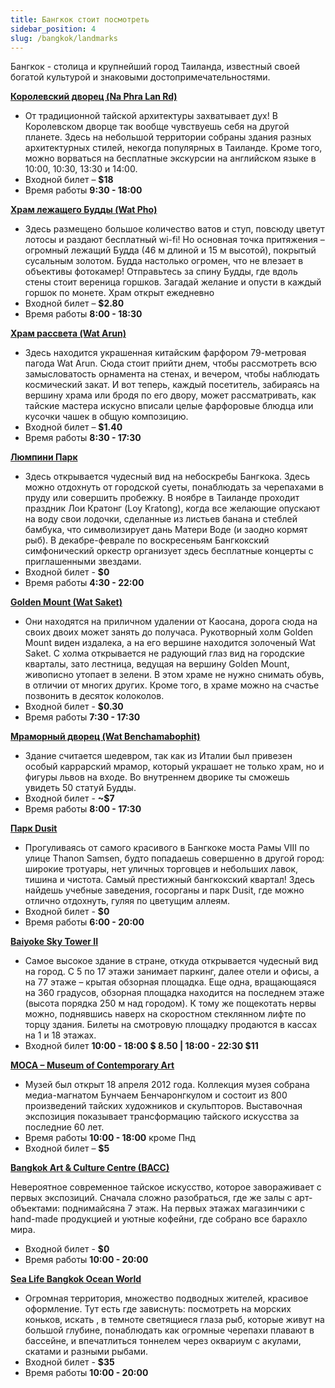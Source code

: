 ```yaml
---
title: Бангкок стоит посмотреть
sidebar_position: 4
slug: /bangkok/landmarks
---
```



Бангкок - столица и крупнейший город Таиланда, известный своей богатой культурой и знаковыми достопримечательностями.


[**Королевский дворец (Na Phra Lan Rd)**](https://goo.gl/maps/b6v7K5fgWgKV2gd48)

- От традиционной тайской архитектуры захватывает дух! В Королевском дворце так вообще чувствуешь себя на другой планете. Здесь на небольшой территории собраны здания разных архитектурных стилей, некогда популярных в Таиланде. Кроме того, можно ворваться на бесплатные экскурсии на английском языке в 10:00, 10:30, 13:30 и 14:00.
- Входной билет – **$18**
- Время работы **9:30 - 18:00**

[**Храм лежащего Будды (Wat Pho)**](https://goo.gl/maps/MuhFPdegahFiebms7)

- Здесь размещено большое количество ватов и ступ, повсюду цветут лотосы и раздают бесплатный wi-fi! Но основная точка притяжения – огромный лежащий Будда (46 м длиной и 15 м высотой), покрытый сусальным золотом. Будда настолько огромен, что не влезает в объективы фотокамер! Отправьтесь за спину Будды, где вдоль стены стоит вереница горшков. Загадай желание и опусти в каждый горшок по монете. Храм открыт ежедневно
- Входной билет – **$2.80**
- Время работы **8:00 - 18:30**

[**Храм рассвета (Wat Arun)**](https://goo.gl/maps/1vHSPELFM2Lh7rKG8)

- Здесь находится украшенная китайским фарфором 79-метровая пагода Wat Arun. Сюда стоит прийти днем, чтобы рассмотреть всю замысловатость орнамента на стенах, и вечером, чтобы наблюдать космический закат. И вот теперь, каждый посетитель, забираясь на вершину храма или бродя по его двору, может рассматривать, как тайские мастера искусно вписали целые фарфоровые блюдца или кусочки чашек в общую композицию.
- Входной билет – **$1.40**
- Время работы **8:30 - 17:30**

[**Люмпини Парк**](https://goo.gl/maps/DbZjTEaUprjxme6j6)

- Здесь открывается чудесный вид на небоскребы Бангкока. Здесь можно отдохнуть от городской суеты, понаблюдать за черепахами в пруду или совершить пробежку. В ноябре в Таиланде проходит праздник Лои Кратонг (Loy Kratong), когда все желающие опускают на воду свои лодочки, сделанные из листьев банана и стеблей бамбука, что символизирует дань Матери Воде (и заодно кормят рыб). В декабре-феврале по воскресеньям Бангкокский симфонический оркестр организует здесь бесплатные концерты с приглашенными звездами.
- Входной билет - **$0**
- Время работы **4:30 - 22:00**

[**Golden Mount (Wat Saket)**](https://goo.gl/maps/dStj7bcyJSWkyxtN9)

- Они находятся на приличном удалении от Каосана, дорога сюда на своих двоих может занять до получаса. Рукотворный холм Golden Mount виден издалека, а на его вершине находится золоченый Wat Saket. С холма открывается не радующий глаз вид на городские кварталы, зато лестница, ведущая на вершину Golden Mount, живописно утопает в зелени. В этом храме не нужно снимать обувь, в отличии от многих других. Кроме того, в храме можно на счастье позвонить в десяток колоколов. 
- Входной билет - **$0.30** 
- Время работы **7:30 - 17:30**

[**Мраморный дворец (Wat Benchamabophit)**](https://goo.gl/maps/XaRFoM1qGmomgf4H6)

- Здание считается шедевром, так как из Италии был привезен особый каррарский мрамор, который украшает не только храм, но и фигуры львов на входе. Во внутреннем дворике ты сможешь увидеть 50 статуй Будды. 
- Входной билет -  **~$7**
- Время работы **8:00 - 17:30**

[**Парк Dusit**](https://goo.gl/maps/c4gjGm6H5bLQmotD6)

- Прогуливаясь от самого красивого в Бангкоке моста Рамы VIII по улице Thanon Samsen, будто попадаешь совершенно в другой город: широкие тротуары, нет уличных торговцев и небольших лавок, тишина и чистота. Самый престижный бангкокский квартал! Здесь найдешь учебные заведения, госорганы и парк Dusit, где можно отлично отдохнуть, гуляя по цветущим аллеям. 
- Входной билет - **$0**
- Время работы **6:00 - 20:00**

[**Baiyoke Sky Tower II**](https://goo.gl/maps/buFodvS67e9AKbhN6)

- Самое высокое здание в стране, откуда открывается чудесный вид на город. С 5 по 17 этажи занимает паркинг, далее отели и офисы, а на 77 этаже – крытая обзорная площадка. Еще одна, вращающаяся на 360 градусов, обзорная площадка находится на последнем этаже (высота порядка 250 м над городом). К тому же пощекотать нервы можно, поднявшись наверх на скоростном стеклянном лифте по торцу здания. Билеты на смотровую площадку продаются в кассах на 1 и 18 этажах. 
- Входной билет **10:00 - 18:00 $ 8.50 | 18:00 - 22:30 $11**

[**MOCA – Museum of Contemporary Art**](https://goo.gl/maps/mE6e3ozeL4wUgxGi6)

- Музей был открыт 18 апреля 2012 года. Коллекция музея собрана медиа-магнатом Бунчаем Бенчаронгкулом и состоит из 800 произведений тайских художников и скульпторов. Выставочная экспозиция показывает трансформацию тайского искусства за последние 60 лет. 
- Время работы **10:00 - 18:00** кроме Пнд
- Входной билет – **$5**

[**Bangkok Art & Culture Centre (BACC)**](https://goo.gl/maps/QXLmVuwCxpUkBapcA)

Невероятное современное тайское искусство, которое завораживает с первых экспозиций. Сначала сложно разобраться, где же залы с арт-объектами: поднимайсяна 7 этаж. На первых этажах магазинчики с hand-made продукцией и уютные кофейни, где собрано все барахло мира.
- Входной билет - **$0**
- Время работы **10:00 - 20:00**


[**Sea Life Bangkok Ocean World**](https://goo.gl/maps/8QSqavjwrw699xpf9)

- Огромная территория, множество подводных жителей, красивое оформление. Тут есть где зависнуть: посмотреть на морских коньков, искать , в темноте светящиеся глаза рыб, которые живут на большой глубине, понаблюдать как огромные черепахи плавают в бассейне, и впечатлиться тоннелем через оквариум с акулами, скатами и разными рыбами. 
- Входной билет - **$35**
- Время работы **10:00 - 20:00**
